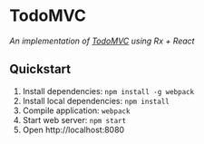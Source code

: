 # TodoMVC

_An implementation of [TodoMVC](http://todomvc.com/) using Rx + React_

## Quickstart

1. Install dependencies: `npm install -g webpack`
2. Install local dependencies: `npm install`
3. Compile application: `webpack`
4. Start web server: `npm start`
5. Open http://localhost:8080
